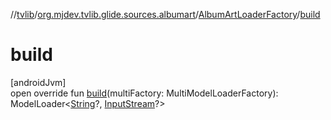 //[tvlib](../../../index.md)/[org.mjdev.tvlib.glide.sources.albumart](../index.md)/[AlbumArtLoaderFactory](index.md)/[build](build.md)

# build

[androidJvm]\
open override fun [build](build.md)(multiFactory: MultiModelLoaderFactory): ModelLoader&lt;[String](https://kotlinlang.org/api/latest/jvm/stdlib/kotlin/-string/index.html)?, [InputStream](https://developer.android.com/reference/kotlin/java/io/InputStream.html)?&gt;
